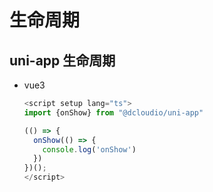 # 生命周期

## uni-app 生命周期

- vue3

    ```js
    <script setup lang="ts">
    import {onShow} from "@dcloudio/uni-app"

    (() => {
      onShow(() => {
        console.log('onShow')
      })
    })();
    </script>

    ```

